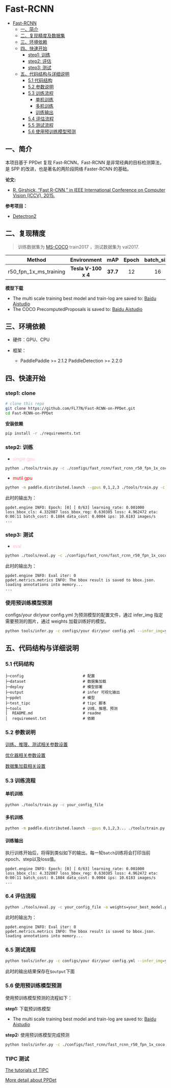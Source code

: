 # Fast-RCNN
   * [Fast-RCNN](#resnet)
      * [一、简介](#一简介)
      * [二、复现精度及数据集](#二复现精度)
      * [三、环境依赖](#三环境依赖)
      * [四、快速开始](#四快速开始)
         * [step1: 训练](#step1-训练)
         * [step2: 评估](#step2-评估)
         * [step3: 测试](#step3-测试)
      * [五、代码结构与详细说明](#五代码结构与详细说明)
         * [5.1 代码结构](#51-代码结构)
         * [5.2 参数说明](#52-参数说明)
         * [5.3 训练流程](#53-训练流程)
            * [单机训练](#单机训练)
            * [多机训练](#多机训练)
            * [训练输出](#训练输出)
         * [5.4 评估流程](#54-评估流程)
         * [5.5 测试流程](#55-测试流程)
         * [5.6 使用预训练模型预测](#56-使用预训练模型预测)

## 一、简介

本项目基于 PPDet 复现 Fast-RCNN，Fast-RCNN 是非常经典的目标检测算法，是 SPP 的改进，也是著名的两阶段网络 Faster-RCNN 的基础。

**论文:**
- [R. Girshick, “Fast R-CNN,” in IEEE International Conference on Computer Vision (ICCV), 2015.](https://arxiv.org/abs/1504.08083)

**参考项目：**
- [Detectron2](https://github.com/facebookresearch/detectron2/blob/main/configs/COCO-Detection/fast_rcnn_R_50_FPN_1x.yaml)

## 二、复现精度

>训练数据集为 [MS-COCO](https://cocodataset.org/#download) train2017 ，测试数据集为 val2017.

|Method|Environment|mAP|Epoch|batch_size|config|Dataset
:--:|:--:|:--:|:--:|:--:|:--:|:--:
r50_fpn_1x_ms_training|**Tesla V-100 x 4**|**37.7**|12|16|[fast_rcnn_r50_fpn_1x_coco.yml](https://github.com/FL77N/Fast-RCNN-on-PPDet/tree/main/configs/fast_rcnn)|COCO

**模型下载**
* The multi scale training best model and train-log are saved to: [Baidu Aistudio](https://aistudio.baidu.com/aistudio/datasetdetail/118142)
* The COCO PrecomputedProposals is saved to: [Baidu Aistudio](https://aistudio.baidu.com/aistudio/datasetdetail/117919)

## 三、环境依赖

- 硬件：GPU、CPU

- 框架：
  - PaddlePaddle >= 2.1.2 PaddleDetection >= 2.2.0

## 四、快速开始

### step1: clone 

```bash
# clone this repo
git clone https://github.com/FL77N/Fast-RCNN-on-PPDet.git
cd Fast-RCNN-on-PPDet
```
**安装依赖**
```bash
pip install -r ./requirements.txt
```

### step2: 训练
* <font color=pink>single gpu</font> 
```bash
python ./tools/train.py -c ./configs/fast_rcnn/fast_rcnn_r50_fpn_1x_coco.yml --eval
```
* <font color=red>mutil gpu</font>
```bash
python -m paddle.distributed.launch --gpus 0,1,2,3 ./tools/train.py -c ./configs/fast_rcnn/fast_rcnn_r50_fpn_1x_coco.yml --eval
```

此时的输出为：
```
ppdet.engine INFO: Epoch: [0] [ 0/63] learning_rate: 0.001000 loss_bbox_cls: 4.332087 loss_bbox_reg: 0.630385 loss: 4.962472 eta: 0:00:11 batch_cost: 0.1884 data_cost: 0.0004 ips: 10.6183 images/s
...
```

### step3: 测试
* <font color=pink>eval</font>
```bash
python ./tools/eval.py -c ./configs/fast_rcnn/fast_rcnn_r50_fpn_1x_coco.yml -o weights=best_model.pdparams
```
此时的输出为：
```
ppdet.engine INFO: Eval iter: 0
ppdet.metrics.metrics INFO: The bbox result is saved to bbox.json.
loading annotations into memory...
...
```

### 使用预训练模型预测

configs/your dir/your config.yml 为预测模型的配置文件，通过 infer_img 指定需要预测的图片，通过 weights 加载训练好的模型。

```bash
python tools/infer.py -c configs/your dir/your config.yml --infer_img=your image.jpg -o weights=your best model.pdparams
```

## 五、代码结构与详细说明

### 5.1 代码结构

```
├─config                          # 配置
├─dataset                         # 数据集加载
├─deploy                          # 模型部署
├─output                          # infer 可视化输出
├─ppdet                           # 模型
├─test_tipc                       # tipc 脚本
├─tools                           # 训练、推理、预测
│  README.md                      # readme
│  requirement.txt                # 依赖
```

### 5.2 参数说明

[训练、推理、测试相关参数设置](https://github.com/FL77N/Fast-RCNN-on-PPDet/blob/main/configs/fast_rcnn/_base_/fast_reader.yml)

[优化器相关参数设置](https://github.com/FL77N/Fast-RCNN-on-PPDet/blob/main/configs/fast_rcnn/_base_/optimizer_1x.yml)

[数据集加载相关设置](https://github.com/FL77N/Fast-RCNN-on-PPDet/blob/main/configs/datasets/coco_detection.yml)

### 5.3 训练流程

#### 单机训练
```bash
python ./tools/train.py -c your_config_file
```

#### 多机训练
```bash
python -m paddle.distributed.launch --gpus 0,1,2,3... ./tools/train.py -c your_config_file
```

#### 训练输出
执行训练开始后，将得到类似如下的输出。每一轮`batch`训练将会打印当前epoch、step以及loss值。
```text
ppdet.engine INFO: Epoch: [0] [ 0/63] learning_rate: 0.001000 loss_bbox_cls: 4.332087 loss_bbox_reg: 0.630385 loss: 4.962472 eta: 0:00:11 batch_cost: 0.1884 data_cost: 0.0004 ips: 10.6183 images/s
...
```

### 6.4 评估流程

```bash
python ./tools/eval.py -c your_config_file -o weights=your_best_model.pdparams
```

此时的输出为：
```
ppdet.engine INFO: Eval iter: 0
ppdet.metrics.metrics INFO: The bbox result is saved to bbox.json.
loading annotations into memory...
```

### 6.5 测试流程

```bash
python tools/infer.py -c configs/your dir/your config.yml --infer_img=your image.jpg -o weights=your best model.pdparams
```
此时的输出结果保存在`$output`下面


### 5.6 使用预训练模型预测

使用预训练模型预测的流程如下：

**step1:** 下载预训练模型
* The multi scale training best model and train-log are saved to: [Baidu Aistudio](https://aistudio.baidu.com/aistudio/datasetdetail/118142)

**step2:** 使用预训练模型完成预测
```bash
python tools/infer.py -c ./configs/fast_rcnn/fast_rcnn_r50_fpn_1x_coco.yml --infer_img=your image.jpg -o weights=best_model.pdparams
```
### TIPC 测试

[The tutorials of TIPC](https://github.com/FL77N/Fast-RCNN-on-PPDet/tree/main/test_tipc/docs)


[More detail about PPDet](https://github.com/PaddlePaddle/PaddleDetection/tree/develop/docs/tutorials)
